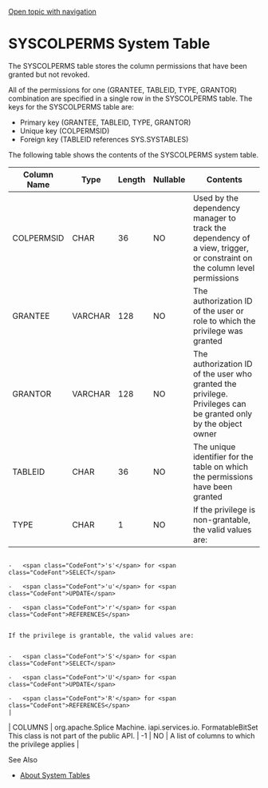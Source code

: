 [Open topic with navigation](../../../index.html#Shared/SQLReference/SystemTables/SysColPerms.html)

<a href="" id="SystemTables.SysColPerms"></a>[]()SYSCOLPERMS System Table
=========================================================================

The <span class="CodeFont">SYSCOLPERMS</span> table stores the column permissions that have been granted but not revoked.

All of the permissions for one (<span class="CodeFont">GRANTEE, TABLEID, TYPE, GRANTOR</span>) combination are specified in a single row in the <span class="CodeFont">SYSCOLPERMS</span> table. The keys for the <span class="CodeFont">SYSCOLPERMS</span> table are:

-   Primary key (<span class="CodeFont">GRANTEE, TABLEID, TYPE, GRANTOR</span>)
-   Unique key (<span class="CodeFont">COLPERMSID</span>)
-   Foreign key (<span class="CodeFont">TABLEID</span> references <span class="CodeFont">SYS.SYSTABLES</span>)

The following table shows the contents of the <span class="CodeFont">SYSCOLPERMS</span> system table.

| Column Name | Type                                                                                          | Length | Nullable | Contents                                                                                                                 |
|-------------|-----------------------------------------------------------------------------------------------|--------|----------|--------------------------------------------------------------------------------------------------------------------------|
| COLPERMSID  | CHAR                                                                                          | 36     | NO       | Used by the dependency manager to track the dependency of a view, trigger, or constraint on the column level permissions |
| GRANTEE     | VARCHAR                                                                                       | 128    | NO       | The authorization ID of the user or role to which the privilege was granted                                              |
| GRANTOR     | VARCHAR                                                                                       | 128    | NO       | The authorization ID of the user who granted the privilege. Privileges can be granted only by the object owner           |
| TABLEID     | CHAR                                                                                          | 36     | NO       | The unique identifier for the table on which the permissions have been granted                                           |
| TYPE        | CHAR                                                                                          | 1      | NO       | If the privilege is non-grantable, the valid values are:                                                                 
                                                                                                                                   -   <span class="CodeFont">'s'</span> for <span class="CodeFont">SELECT</span>                                            
                                                                                                                                   -   <span class="CodeFont">'u'</span> for <span class="CodeFont">UPDATE</span>                                            
                                                                                                                                   -   <span class="CodeFont">'r'</span> for <span class="CodeFont">REFERENCES</span>                                        
                                                                                                                                                                                                                                                             
                                                                                                                                   If the privilege is grantable, the valid values are:                                                                      
                                                                                                                                                                                                                                                             
                                                                                                                                   -   <span class="CodeFont">'S'</span> for <span class="CodeFont">SELECT</span>                                            
                                                                                                                                   -   <span class="CodeFont">'U'</span> for <span class="CodeFont">UPDATE</span>                                            
                                                                                                                                   -   <span class="CodeFont">'R'</span> for <span class="CodeFont">REFERENCES</span>                                        |
| COLUMNS     | <span class="ItalicFont">org.apache.Splice Machine. iapi.services.io. FormatableBitSet</span> 
               This class is not part of the public API.                                                      | -1     | NO       | A list of columns to which the privilege applies                                                                         |

See Also

-   [About System Tables](Intro.SystemTables.html)

 


